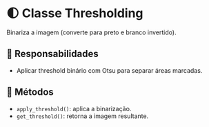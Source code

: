 # 🌓 Classe Thresholding

Binariza a imagem (converte para preto e branco invertido).

## 🧠 Responsabilidades
- Aplicar threshold binário com Otsu para separar áreas marcadas.

## 🔧 Métodos
- `apply_threshold()`: aplica a binarização.
- `get_threshold()`: retorna a imagem resultante.